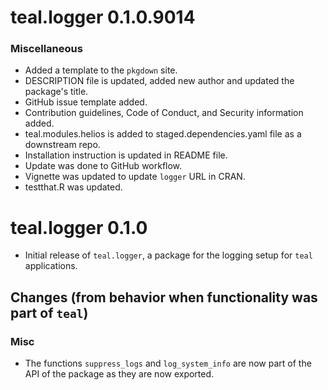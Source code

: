 # teal.logger 0.1.0.9014

### Miscellaneous
* Added a template to the `pkgdown` site.
* DESCRIPTION file is updated, added new author and updated the package's title.
* GitHub issue template added.
* Contribution guidelines, Code of Conduct, and Security information added.
* teal.modules.helios is added to staged.dependencies.yaml file as a downstream repo.
* Installation instruction is updated in README file.
* Update was done to GitHub workflow.
* Vignette was updated to update `logger` URL in CRAN.
* testthat.R was updated.

# teal.logger 0.1.0

* Initial release of `teal.logger`, a package for the logging setup for `teal` applications.

## Changes (from behavior when functionality was part of `teal`)

### Misc
* The functions `suppress_logs` and `log_system_info` are now part of the API of the package as they are now exported.
